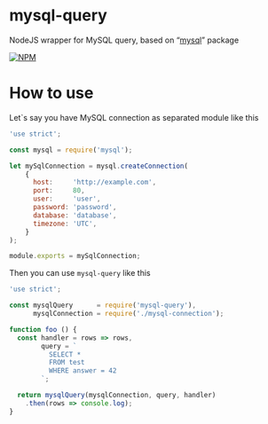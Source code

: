 # mysql-query

NodeJS wrapper for MySQL query, based on “[mysql](https://npmjs.org/package/mysql)” package

[![NPM](https://nodei.co/npm/mysql-query.png)](https://npmjs.org/package/mysql-query)

# How to use

Let`s say you have MySQL connection as separated module like this

```javascript
'use strict';

const mysql = require('mysql');

let mySqlConnection = mysql.createConnection(
    {
      host:     'http://example.com',
      port:     80,
      user:     'user',
      password: 'password',
      database: 'database',
      timezone: 'UTC',
    }
);

module.exports = mySqlConnection;

```

Then you can use `mysql-query` like this

```javascript
'use strict';

const mysqlQuery      = require('mysql-query'),
      mysqlConnection = require('./mysql-connection');

function foo () {
  const handler = rows => rows,
        query = `
          SELECT *
          FROM test 
          WHERE answer = 42
        `;

  return mysqlQuery(mysqlConnection, query, handler)
    .then(rows => console.log);
}


```